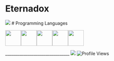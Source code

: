 # Eternadox
  <img src="https://github-readme-stats.vercel.app/api/?username=Eternadox&title_color=4F8CC9&text_color=9f9f9f&show_icons=true&bg_color=00000000&hide_border=false&icon_color=4F8CC9&hide_title=true&count_private=true"/>
# Programming Languages
<p><img src="https://cdn.jsdelivr.net/gh/devicons/devicon/icons/javascript/javascript-original.svg" width=50 height=50></img><img src="https://cdn.jsdelivr.net/gh/devicons/devicon/icons/python/python-original.svg" width=50 height=50></img><img src="https://cdn.jsdelivr.net/gh/devicons/devicon/icons/html5/html5-original.svg" width=50 height=50></img><img src="https://cdn.jsdelivr.net/gh/devicons/devicon/icons/csharp/csharp-original.svg" width=50 height=50></img><img src="https://cdn.jsdelivr.net/gh/devicons/devicon/icons/css3/css3-original.svg" width=50 height=50></img></p>
________________________________
<img src="https://discord.c99.nl/widget/theme-1/792118923477647420.png">
<img src="https://komarev.com/ghpvc/?username=eternadox" alt="Profile Views">
